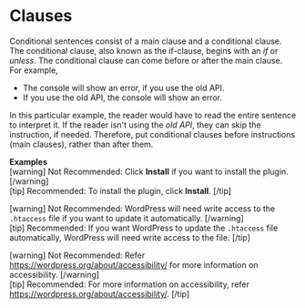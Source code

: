 # Clauses

Conditional sentences consist of a main clause and a conditional clause. The conditional clause, also known as the if-clause, begins with an *if* or *unless*. The conditional clause can come before or after the main clause.  
For example,
- The console will show an error, if you use the old API.
- If you use the old API, the console will show an error.

In this particular example, the reader would have to read the entire sentence to interpret it. If the reader isn't using the *old API*, they can skip the instruction, if needed. Therefore, put conditional clauses before instructions (main clauses), rather than after them.

**Examples**    
[warning] Not Recommended: Click **Install** if you want to install the plugin.  [/warning]  
[tip] Recommended: To install the plugin, click **Install**. [/tip]

[warning] Not Recommended: WordPress will need write access to the `.htaccess` file if you want to update it automatically. [/warning]  
[tip] Recommended: If you want WordPress to update the `.htaccess` file automatically, WordPress will need write access to the file. [/tip]

[warning] Not Recommended: Refer https://wordpress.org/about/accessibility/ for more information on accessibility. [/warning]  
[tip] Recommended: For more information on accessibility, refer https://wordpress.org/about/accessibility/. [/tip]
